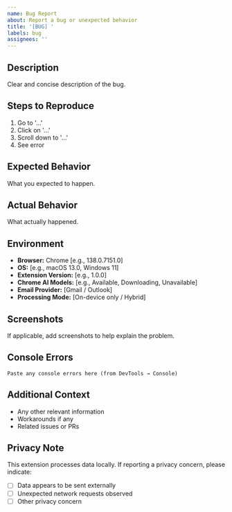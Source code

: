 ```yaml
---
name: Bug Report
about: Report a bug or unexpected behavior
title: '[BUG] '
labels: bug
assignees: ''
---
```


## Description
Clear and concise description of the bug.

## Steps to Reproduce
1. Go to '...'
2. Click on '...'
3. Scroll down to '...'
4. See error

## Expected Behavior
What you expected to happen.

## Actual Behavior
What actually happened.

## Environment
- **Browser:** Chrome [e.g., 138.0.7151.0]
- **OS:** [e.g., macOS 13.0, Windows 11]
- **Extension Version:** [e.g., 1.0.0]
- **Chrome AI Models:** [e.g., Available, Downloading, Unavailable]
- **Email Provider:** [Gmail / Outlook]
- **Processing Mode:** [On-device only / Hybrid]

## Screenshots
If applicable, add screenshots to help explain the problem.

## Console Errors
```
Paste any console errors here (from DevTools → Console)
```

## Additional Context
- Any other relevant information
- Workarounds if any
- Related issues or PRs

## Privacy Note
This extension processes data locally. If reporting a privacy concern, please indicate:
- [ ] Data appears to be sent externally
- [ ] Unexpected network requests observed
- [ ] Other privacy concern
